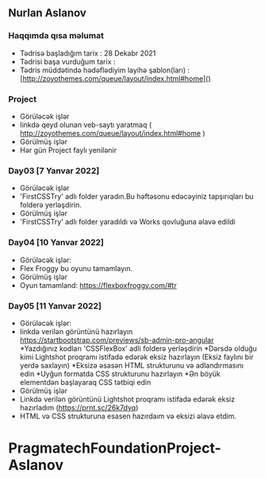 ## Nurlan Aslanov

### Haqqımda qısa məlumat
- Tədrisə başladığım tarix : 28 Dekabr 2021
- Tədrisi başa vurduğum tarix : 
- Tədris müddətində hədəflədiyim layihə şablon(ları) :[http://zoyothemes.com/queue/layout/index.html#home]()

### Project
-   Görüləcək işlər
-   linkdə qeyd olunan veb-saytı yaratmaq ( http://zoyothemes.com/queue/layout/index.html#home )
-   Görülmüş işlər
-   Hər gün Project faylı yenilənir 


###  Day03 [7 Yanvar 2022]
-   Görüləcək işlər
-   'FirstCSSTry' adlı folder yaradın.Bu həftəsonu edəcəyiniz tapşırıqları bu folderə yerləşdirin.
-   Görülmüş işlər
-   'FirstCSSTry' adlı folder yaradıldı və Works qovluğuna əlavə edildi


###  Day04 [10 Yanvar 2022]
-   Görüləcək işlər:
-   Flex Froggy bu oyunu tamamlayın.
-   Görülmüş işlər
-   Oyun tamamland: https://flexboxfroggy.com/#tr

### Day05 [11 Yanvar 2022]
-   Görüləcək işlər:
-   linkdə verilən görüntünü hazırlayın https://startbootstrap.com/previews/sb-admin-pro-angular   
    *Yazdığınız kodları 'CSSFlexBox' adli folderə yerləşdirin
    *Dərsdə olduğu kimi Lightshot proqramı istifadə edərək eksiz hazırlayın (Eksiz faylını bir yerdə saxlayın)
    *Eksizə əsasən HTML strukturunu və adlandırmasını edin
    *Uyğun formatda CSS strukturunu hazırlayın
    *Ən böyük elementdən başlayaraq CSS tətbiqi edin
-   Görülmüş işlər
-   Linkdə verilən görüntünü  Lightshot proqramı istifadə edərək eksiz hazırladım (https://prnt.sc/26k7dyq)
-   HTML və CSS strukturuna esasen hazırdaım və eksizi əlavə etdim.

# PragmatechFoundationProject-Aslanov
